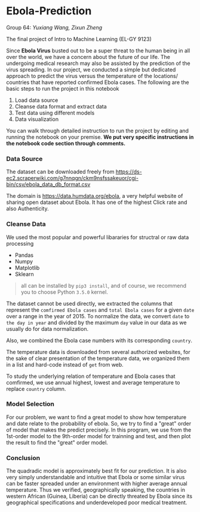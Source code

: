 # Ebola-Prediction

Group 64: *Yuxiang Wang, Zixun Zheng*

The final project of Intro to Machine Learning (EL-GY 9123)

Since **Ebola Virus** busted out to be a super threat to the human being in all over the world, we have a concern about the future of our life. The undergoing medical research may also be assisted by the prediction of the virus spreading. In our project, we conducted a simple but dedicated approach to predict the virus versus the temperature of the locations/ countries that have reported confirmed Ebola cases. 
The following are the basic steps to run the project in this notebook

1. Load data source 
2. Cleanse data format and extract data
3. Test data using different models
4. Data visualization

You can walk through detailed instruction to run the project by editing and running the notebook on your premise. **We put very specific instructions in the notebook code section through comments.**

### Data Source 

The dataset can be downloaded freely from https://ds-ec2.scraperwiki.com/g7nnqgn/ckm9nsfssakeuor/cgi-bin/csv/ebola_data_db_format.csv

The domain is https://data.humdata.org/ebola, a very helpful website of sharing open dataset about Ebola. It has one of the highest Click rate and also Authenticity. 

### Cleanse Data

We used the most popular and powerful libararies for structral or raw data processing

- Pandas
- Numpy
- Matplotlib
- Sklearn

> all can be installed by `pip3 install`, and of course, we recommend you to choose Python `3.5.0` kernel.

The dataset cannot be used directly, we extracted the columns that represent the `comfirmed Ebola cases` and `total Ebola cases` for a given `date` over a range in the year of 2015. To normalize the data, we convert `date` to `the day in year` and divided by the maximum `day` value in our data as we usually do for data normalization.

Also, we combined the Ebola case numbers with its corresponding `country`. 

The temperature data is downloaded from several authorized websites, for the sake of clear presentation of the temperature data, we organized them in a list and hard-code instead of `get` from web.

To study the underlying relation of temperature and Ebola cases that comfirmed, we use annual highest, lowest and average temperature to replace `country` column.

### Model Selection
For our problem, we want to find a great model to show how temperature and date relate to the probability of ebola. So, we try to find a "great" order of model that makes the predict precisely. In this program, we use from the 1st-order model to the 9th-order model for trainning and test, and then plot the result to find the "great" order model.

### Conclusion
The quadradic model is approximately best fit for our prediction. It is also very simply understandable and intuitive that Ebola or some similar virus can be faster spreaded under an environment with higher average annual temperature. Thus we verified, geographically speaking, the countries in western African (Guinea, Liberia) can be directly threated by Ebola since its geographical specifications and underdeveloped poor medical treatment.
